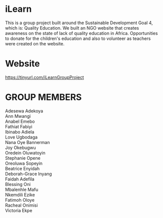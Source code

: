 # iLearn
This is a group project built around the Sustainable Development Goal 4, which is: Quality Education. We built an NGO website that creates awareness on the state of lack of quality education in Africa. Opportunities to donate for the children's education and also to volunteer as teachers were created on the website.

# Website
https://tinyurl.com/iLearnGroupProject

# **GROUP MEMBERS** <br>
Adesewa Adekoya <br>
Ann Mwangi  <br>
Anabel Emebo  <br>
Fathiat Fabiyi <br>
Ibinabo Adiela  <br>
Love Ugbodaga <br>
Nana Oye  Bannerman  <br>
Joy Okebugwu  <br>
Oredein Oluwatoyin <br>
Stephanie Opene  <br>
Oreoluwa Sopeyin <br>
Beatrice Enyidah <br>
Deborah-Grace Inyang  <br>
Faidah Adefila  <br>
Blessing Oni <br>
Mbalenhle Mafu <br>
Nkemdili Ezike  <br>
Fatimoh Oloye <br>
Racheal Onimisi <br>
Victoria Ekpe
